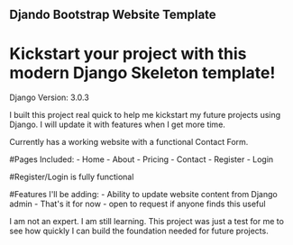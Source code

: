## Djando Bootstrap Website Template 

# Kickstart your project with this modern Django Skeleton template!

Django Version: 3.0.3

I built this project real quick to help me kickstart my future projects using Django. I will update it with features when I get more time. 

Currently has a working website with a functional Contact Form. 

#Pages Included: 
	- Home
	- About
	- Pricing
	- Contact
	- Register
	- Login
	
#Register/Login is fully functional

#Features I'll be adding: 
	- Ability to update website content from Django admin
	- That's it for now - open to request if anyone finds this useful
	
I am not an expert. I am still learning. This project was just a test for me to see how quickly I can build the foundation needed for future projects. 


